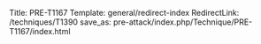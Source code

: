 Title: PRE-T1167
Template: general/redirect-index
RedirectLink: /techniques/T1390
save_as: pre-attack/index.php/Technique/PRE-T1167/index.html